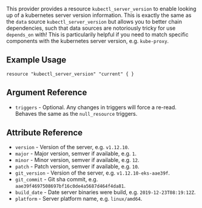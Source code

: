 This provider provides a resource `kubectl_server_version` to enable looking up of a kubernetes server version information.
This is exactly the same as the `data` source `kubectl_server_version` but allows you to better chain dependencies, such that data sources are notoriously tricky for use `depends_on` with!
This is particularily helpful if you need to match specific components with the kubernetes server version, e.g. `kube-proxy`.

## Example Usage

```hcl
resource "kubectl_server_version" "current" { }
```

## Argument Reference
  
* `triggers` - Optional. Any changes in triggers will force a re-read. Behaves the same as the `null_resource` triggers. 

## Attribute Reference

* `version` - Version of the server, e.g. `v1.12.10`.
* `major` - Major version, semver if available, e.g. `1`.
* `minor` - Minor version, semver if available, e.g. `12`.
* `patch` - Patch version, semver if available, e.g. `10`.
* `git_version` - Version of the server, e.g. `v1.12.10-eks-aae39f`.
* `git_commit` - Git sha commit, e.g. `aae39f4697508697bf16c0de4a5687d464f4da81`.
* `build_date` - Date server binaries were build, e.g. `2019-12-23T08:19:12Z`.
* `platform` - Server platform name, e.g. `linux/amd64`.
